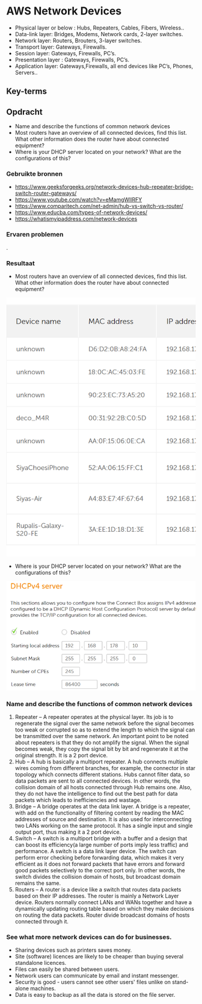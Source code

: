 # AWS Network Devices

- Physical layer or below : Hubs, Repeaters, Cables, Fibers, Wireless..
- Data-link layer: Bridges, Modems, Network cards, 2-layer switches.
- Network layer: Routers, Brouters, 3-layer switches.
- Transport layer: Gateways, Firewalls.
- Session layer: Gateways, Firewalls, PC’s.
- Presentation layer : Gateways, Firewalls, PC’s.
- Application layer: Gateways,Firewalls, all end devices like PC’s, Phones, Servers..


## Key-terms

## Opdracht
- Name and describe the functions of common network devices
- Most routers have an overview of all connected devices, find this list. What other information does the router have about connected equipment?
-  Where is your DHCP server located on your network? What are the configurations of this?
### Gebruikte bronnen
- https://www.geeksforgeeks.org/network-devices-hub-repeater-bridge-switch-router-gateways/
- https://www.youtube.com/watch?v=eMamgWllRFY
- https://www.comparitech.com/net-admin/hub-vs-switch-vs-router/
- https://www.educba.com/types-of-network-devices/
- https://whatismyipaddress.com/network-devices

### Ervaren problemen
.

### Resultaat

- Most routers have an overview of all connected devices, find this list. What other information does the router have about connected equipment?

![alt_text](https://github.com/techgrounds/cloud-6-repo-rupaliBC/blob/main/00_includes/condevice.png)

- Where is your DHCP server located on your network? What are the configurations of this?

![alt_text](https://github.com/techgrounds/cloud-6-repo-rupaliBC/blob/main/00_includes/DHCP.PNG)


### Name and describe the functions of common network devices

1. Repeater – A repeater operates at the physical layer. Its job is to regenerate the signal over the same network before the signal becomes too weak or corrupted so as to extend the length to which the signal can be transmitted over the same network. An important point to be noted about repeaters is that they do not amplify the signal. When the signal becomes weak, they copy the signal bit by bit and regenerate it at the original strength. It is a 2 port device. 
2. Hub –  A hub is basically a multiport repeater. A hub connects multiple wires coming from different branches, for example, the connector in star topology which connects different stations. Hubs cannot filter data, so data packets are sent to all connected devices.  In other words, the collision domain of all hosts connected through Hub remains one.  Also, they do not have the intelligence to find out the best path for data packets which leads to inefficiencies and wastage. 
3. Bridge – A bridge operates at the data link layer. A bridge is a repeater, with add on the functionality of filtering content by reading the MAC addresses of source and destination. It is also used for interconnecting two LANs working on the same protocol. It has a single input and single output port, thus making it a 2 port device.
4. Switch – A switch is a multiport bridge with a buffer and a design that can boost its efficiency(a large number of ports imply less traffic) and performance. A switch is a data link layer device. The switch can perform error checking before forwarding data, which makes it very efficient as it does not forward packets that have errors and forward good packets selectively to the correct port only.  In other words, the switch divides the collision domain of hosts, but broadcast domain remains the same. 
5. Routers – A router is a device like a switch that routes data packets based on their IP addresses. The router is mainly a Network Layer device. Routers normally connect LANs and WANs together and have a dynamically updating routing table based on which they make decisions on routing the data packets. Router divide broadcast domains of hosts connected through it.

 ### See what more network devices can do for businesses.
- Sharing devices such as printers saves money.
- Site (software) licences are likely to be cheaper than buying several standalone licences.
- Files can easily be shared between users.
- Network users can communicate by email and instant messenger.
- Security is good - users cannot see other users' files unlike on stand-alone machines.
- Data is easy to backup as all the data is stored on the file server.
